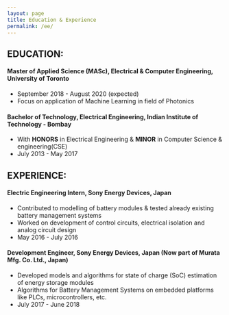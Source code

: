 ```yaml
---
layout: page
title: Education & Experience
permalink: /ee/
---
```


## EDUCATION:
#### Master of Applied Science (MASc), Electrical & Computer Engineering, University of Toronto
* September 2018 - August 2020 (expected)
* Focus on application of Machine Learning in field of Photonics

#### Bachelor of Technology, Electrical Engineering, Indian Institute of Technology - Bombay
* With **HONORS** in Electrical Engineering & **MINOR** in Computer Science & engineering(CSE) 
* July 2013 - May 2017

## EXPERIENCE:
#### Electric Engineering Intern, Sony Energy Devices, Japan
* Contributed to modelling of battery modules & tested already existing battery management systems
* Worked on development of control circuits, electrical isolation and analog circuit design
* May 2016 - July 2016

#### Development Engineer, Sony Energy Devices, Japan (Now part of Murata Mfg. Co. Ltd., Japan)
* Developed models and algorithms for state of charge (SoC) estimation of energy storage modules
* Algorithms for Battery Management Systems on embedded platforms like PLCs, microcontrollers, etc.
* July 2017 - June 2018
